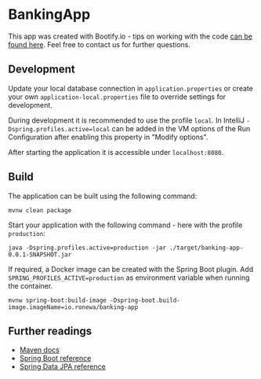 # BankingApp

This app was created with Bootify.io - tips on working with the code [can be found here](https://bootify.io/next-steps/).
Feel free to contact us for further questions.

## Development

Update your local database connection in `application.properties` or create your own `application-local.properties` file to override
settings for development.

During development it is recommended to use the profile `local`. In IntelliJ `-Dspring.profiles.active=local` can be
added in the VM options of the Run Configuration after enabling this property in "Modify options".

After starting the application it is accessible under `localhost:8080`.

## Build

The application can be built using the following command:

```
mvnw clean package
```

Start your application with the following command - here with the profile `production`:

```
java -Dspring.profiles.active=production -jar ./target/banking-app-0.0.1-SNAPSHOT.jar
```

If required, a Docker image can be created with the Spring Boot plugin. Add `SPRING_PROFILES_ACTIVE=production` as
environment variable when running the container.

```
mvnw spring-boot:build-image -Dspring-boot.build-image.imageName=io.ronewa/banking-app
```

## Further readings

* [Maven docs](https://maven.apache.org/guides/index.html)  
* [Spring Boot reference](https://docs.spring.io/spring-boot/docs/current/reference/htmlsingle/)  
* [Spring Data JPA reference](https://docs.spring.io/spring-data/jpa/reference/jpa.html)
